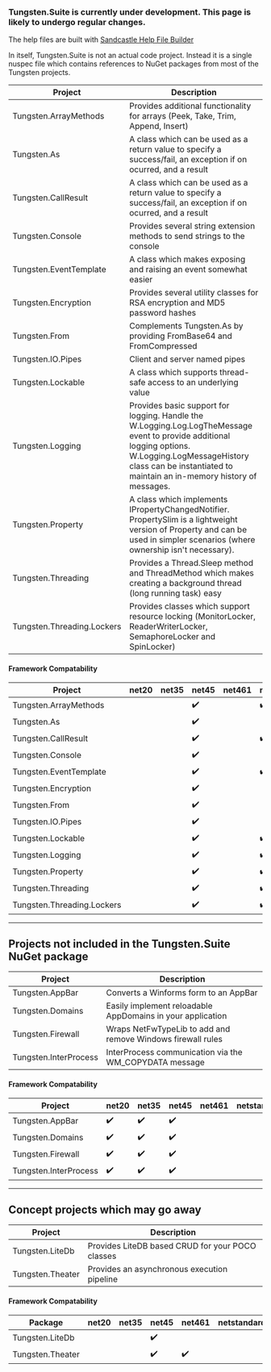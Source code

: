 ### Tungsten.Suite is currently under development.  This page is likely to undergo regular changes.

The help files are built with [Sandcastle Help File Builder](https://github.com/EWSoftware/SHFB)

In itself, Tungsten.Suite is not an actual code project.  Instead it is a single nuspec file which contains references to NuGet packages from most of the Tungsten projects.

| Project | Description |
|---------|-------------|
| Tungsten.ArrayMethods | Provides additional functionality for arrays (Peek, Take, Trim, Append, Insert)
| Tungsten.As | A class which can be used as a return value to specify a success/fail, an exception if on ocurred, and a result |
| Tungsten.CallResult | A class which can be used as a return value to specify a success/fail, an exception if on ocurred, and a result |
| Tungsten.Console | Provides several string extension methods to send strings to the console |
| Tungsten.EventTemplate | A class which makes exposing and raising an event somewhat easier |
| Tungsten.Encryption | Provides several utility classes for RSA encryption and MD5 password hashes |
| Tungsten.From | Complements Tungsten.As by providing FromBase64 and FromCompressed |
| Tungsten.IO.Pipes | Client and server named pipes |
| Tungsten.Lockable | A class which supports thread-safe access to an underlying value |
| Tungsten.Logging | Provides basic support for logging.  Handle the W.Logging.Log.LogTheMessage event to provide additional logging options.  W.Logging.LogMessageHistory class can be instantiated to maintain an in-memory history of messages. |
| Tungsten.Property | A class which implements IPropertyChangedNotifier.  PropertySlim is a lightweight version of Property and can be used in simpler scenarios (where ownership isn't necessary). |
| Tungsten.Threading | Provides a Thread.Sleep method and ThreadMethod which makes creating a background thread (long running task) easy |  |
| Tungsten.Threading.Lockers | Provides classes which support resource locking (MonitorLocker, ReaderWriterLocker, SemaphoreLocker and SpinLocker) |

#### Framework Compatability
<sub>

| Project | net20 | net35 | net45 | net461 | netstandard1.0 | netstandard1.3 | netstandard1.4 | netstandard1.5 |
|---------|-------|-------|-------|--------|----------------|----------------|----------------|----------------|
| Tungsten.ArrayMethods | | | :heavy_check_mark: | | :heavy_check_mark: | | | | |
| Tungsten.As | | | :heavy_check_mark: | | | :heavy_check_mark: | | |
| Tungsten.CallResult | | | :heavy_check_mark: | | :heavy_check_mark: | | | |
| Tungsten.Console | | | :heavy_check_mark: | | | :heavy_check_mark: | | |
| Tungsten.EventTemplate | | | :heavy_check_mark: | | :heavy_check_mark: | | | |
| Tungsten.Encryption | | | :heavy_check_mark: | | | :heavy_check_mark: | | |
| Tungsten.From | | | :heavy_check_mark: | | | :heavy_check_mark: | | |
| Tungsten.IO.Pipes | | | :heavy_check_mark: | | | | :heavy_check_mark: | |
| Tungsten.Lockable | | | :heavy_check_mark: | | :heavy_check_mark: | | | |
| Tungsten.Logging | | | :heavy_check_mark: | | :heavy_check_mark: | | | |
| Tungsten.Property | | | :heavy_check_mark: | | :heavy_check_mark: | | | |
| Tungsten.Threading | | | :heavy_check_mark: | | :heavy_check_mark: | | | |
| Tungsten.Threading.Lockers | | | :heavy_check_mark: | | :heavy_check_mark: | | | |

</sub>

___

## Projects not included in the Tungsten.Suite NuGet package
| Project | Description |
|---------|-------------|
| Tungsten.AppBar | Converts a Winforms form to an AppBar |
| Tungsten.Domains | Easily implement reloadable AppDomains in your application |
| Tungsten.Firewall | Wraps NetFwTypeLib to add and remove Windows firewall rules |
| Tungsten.InterProcess | InterProcess communication via the WM_COPYDATA message |

#### Framework Compatability
<sub>

| Project | net20 | net35 | net45 | net461 | netstandard1.0 | netstandard1.3 | netstandard1.4 | netstandard1.5 |
|---------|-------|-------|-------|--------|----------------|----------------|----------------|----------------|
| Tungsten.AppBar | :heavy_check_mark: | :heavy_check_mark: | :heavy_check_mark: |  |  |  |  |  |
| Tungsten.Domains | :heavy_check_mark: | :heavy_check_mark: | :heavy_check_mark: |  |  |  |  |  |
| Tungsten.Firewall | :heavy_check_mark: | :heavy_check_mark: | :heavy_check_mark: |  |  |  |  |  |
| Tungsten.InterProcess | :heavy_check_mark: | :heavy_check_mark: | :heavy_check_mark: |  |  |  |  |  |

</sub>

___

## Concept projects which may go away
| Project | Description |
|---------|-------------|
| Tungsten.LiteDb | Provides LiteDB based CRUD for your POCO classes |
| Tungsten.Theater | Provides an asynchronous execution pipeline |

#### Framework Compatability
<sub>

| Package | net20 | net35 | net45 | net461 | netstandard1.0 | netstandard1.3 | netstandard1.4 | netstandard1.5 |
|---------|-------|-------|-------|--------|----------------|----------------|----------------|----------------|
| Tungsten.LiteDb |||:heavy_check_mark:||||:heavy_check_mark:||
| Tungsten.Theater |||:heavy_check_mark:|:heavy_check_mark:||:heavy_check_mark:|||

</sub>

<!-- <p style="font-family:Segoe UI Symbol;font-size:14"></p> -->
